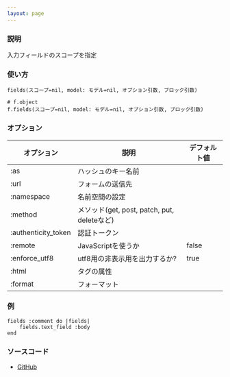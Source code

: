```yaml
---
layout: page
---
```


### 説明

入力フィールドのスコープを指定

### 使い方

    fields(スコープ=nil, model: モデル=nil, オプション引数, ブロック引数)

    # f.object
    f.fields(スコープ=nil, model: モデル=nil, オプション引数, ブロック引数)

### オプション

| オプション          | 説明                                        | デフォルト値 |
| ------------------- | ------------------------------------------- | ------------ |
| :as                 | ハッシュのキー名前                          |              |
| :url                | フォームの送信先                            |              |
| :namespace          | 名前空間の設定                              |              |
| :method             | メソッド(get, post, patch, put, deleteなど) |              |
| :authenticity_token | 認証トークン                                |              |
| :remote             | JavaScriptを使うか                          | false        |
| :enforce_utf8       | utf8用の非表示用を出力するか?               | true         |
| :html               | タグの属性                                  |              |
| :format             | フォーマット                                |              |

### 例

    fields :comment do |fields|
        fields.text_field :body
    end

### ソースコード

- [GitHub](https://github.com/rails/rails/blob/984c3ef2775781d47efa9f541ce570daa2434a80/actionview/lib/action_view/helpers/form_helper.rb#L1071)
